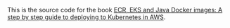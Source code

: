 This is the source code for the book [ECR, EKS and Java Docker images: A step by step guide to deploying to Kubernetes in AWS](https://www.amazon.com/ECR-EKS-Java-Docker-images-ebook/dp/B089FPSS9V/ref=sr_1_7?dchild=1&keywords=matthew+casperson&qid=1591219336&sr=8-7).
